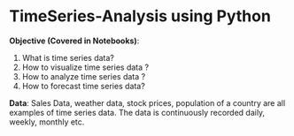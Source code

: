 # TimeSeries-Analysis using Python

**Objective (Covered in Notebooks)**: 

1. What is time series data? 
2. How to visualize time series data ?
3. How to analyze time series data ? 
4. How to forecast time series data?  

**Data**: Sales Data, weather data, stock prices, population of a country are all examples of time series data. The data is continuously recorded daily, weekly, monthly etc.


